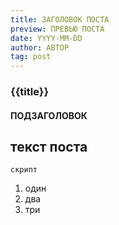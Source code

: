 ```yaml
---
title: ЗАГОЛОВОК ПОСТА
preview: ПРЕВЬЮ ПОСТА
date: YYYY-MM-DD
author: АВТОР
tag: post
---
```


### {{title}} <!-- h3 -->

#### ПОДЗАГОЛОВОК <!-- h4 -->

## текст поста <!-- p -->

<!-- pre -->

```
скрипт
```

<!-- ul/ol -->

1. один <!-- li -->
2. два <!-- li -->
3. три <!-- li -->
